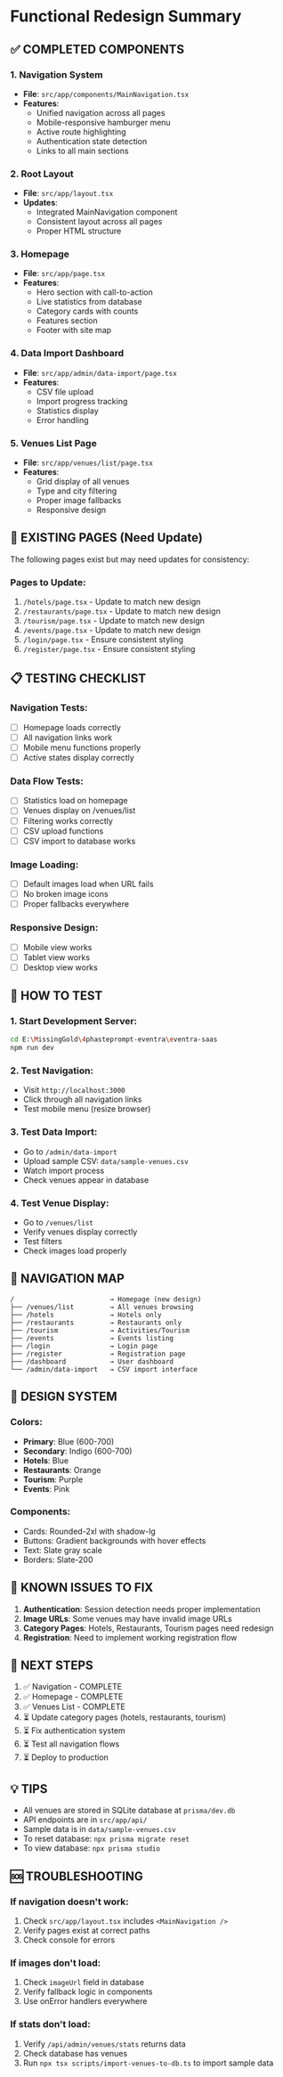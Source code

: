 # Functional Redesign Summary

## ✅ COMPLETED COMPONENTS

### 1. Navigation System
- **File**: `src/app/components/MainNavigation.tsx`
- **Features**:
  - Unified navigation across all pages
  - Mobile-responsive hamburger menu
  - Active route highlighting
  - Authentication state detection
  - Links to all main sections

### 2. Root Layout
- **File**: `src/app/layout.tsx`
- **Updates**:
  - Integrated MainNavigation component
  - Consistent layout across all pages
  - Proper HTML structure

### 3. Homepage
- **File**: `src/app/page.tsx`
- **Features**:
  - Hero section with call-to-action
  - Live statistics from database
  - Category cards with counts
  - Features section
  - Footer with site map

### 4. Data Import Dashboard
- **File**: `src/app/admin/data-import/page.tsx`
- **Features**:
  - CSV file upload
  - Import progress tracking
  - Statistics display
  - Error handling

### 5. Venues List Page
- **File**: `src/app/venues/list/page.tsx`
- **Features**:
  - Grid display of all venues
  - Type and city filtering
  - Proper image fallbacks
  - Responsive design

## 🔧 EXISTING PAGES (Need Update)

The following pages exist but may need updates for consistency:

### Pages to Update:
1. `/hotels/page.tsx` - Update to match new design
2. `/restaurants/page.tsx` - Update to match new design  
3. `/tourism/page.tsx` - Update to match new design
4. `/events/page.tsx` - Update to match new design
5. `/login/page.tsx` - Ensure consistent styling
6. `/register/page.tsx` - Ensure consistent styling

## 📋 TESTING CHECKLIST

### Navigation Tests:
- [ ] Homepage loads correctly
- [ ] All navigation links work
- [ ] Mobile menu functions properly
- [ ] Active states display correctly

### Data Flow Tests:
- [ ] Statistics load on homepage
- [ ] Venues display on /venues/list
- [ ] Filtering works correctly
- [ ] CSV upload functions
- [ ] CSV import to database works

### Image Loading:
- [ ] Default images load when URL fails
- [ ] No broken image icons
- [ ] Proper fallbacks everywhere

### Responsive Design:
- [ ] Mobile view works
- [ ] Tablet view works
- [ ] Desktop view works

## 🚀 HOW TO TEST

### 1. Start Development Server:
```bash
cd E:\MissingGold\4phasteprompt-eventra\eventra-saas
npm run dev
```

### 2. Test Navigation:
- Visit `http://localhost:3000`
- Click through all navigation links
- Test mobile menu (resize browser)

### 3. Test Data Import:
- Go to `/admin/data-import`
- Upload sample CSV: `data/sample-venues.csv`
- Watch import process
- Check venues appear in database

### 4. Test Venue Display:
- Go to `/venues/list`
- Verify venues display correctly
- Test filters
- Check images load properly

## 🔗 NAVIGATION MAP

```
/                        → Homepage (new design)
├── /venues/list         → All venues browsing
├── /hotels              → Hotels only
├── /restaurants         → Restaurants only
├── /tourism             → Activities/Tourism
├── /events              → Events listing
├── /login               → Login page
├── /register            → Registration page
├── /dashboard           → User dashboard
└── /admin/data-import   → CSV import interface
```

## 🎨 DESIGN SYSTEM

### Colors:
- **Primary**: Blue (600-700)
- **Secondary**: Indigo (600-700)
- **Hotels**: Blue
- **Restaurants**: Orange
- **Tourism**: Purple
- **Events**: Pink

### Components:
- Cards: Rounded-2xl with shadow-lg
- Buttons: Gradient backgrounds with hover effects
- Text: Slate gray scale
- Borders: Slate-200

## 🔧 KNOWN ISSUES TO FIX

1. **Authentication**: Session detection needs proper implementation
2. **Image URLs**: Some venues may have invalid image URLs
3. **Category Pages**: Hotels, Restaurants, Tourism pages need redesign
4. **Registration**: Need to implement working registration flow

## 📝 NEXT STEPS

1. ✅ Navigation - COMPLETE
2. ✅ Homepage - COMPLETE
3. ✅ Venues List - COMPLETE
4. ⏳ Update category pages (hotels, restaurants, tourism)
5. ⏳ Fix authentication system
6. ⏳ Test all navigation flows
7. ⏳ Deploy to production

## 💡 TIPS

- All venues are stored in SQLite database at `prisma/dev.db`
- API endpoints are in `src/app/api/`
- Sample data is in `data/sample-venues.csv`
- To reset database: `npx prisma migrate reset`
- To view database: `npx prisma studio`

## 🆘 TROUBLESHOOTING

### If navigation doesn't work:
1. Check `src/app/layout.tsx` includes `<MainNavigation />`
2. Verify pages exist at correct paths
3. Check console for errors

### If images don't load:
1. Check `imageUrl` field in database
2. Verify fallback logic in components
3. Use onError handlers everywhere

### If stats don't load:
1. Verify `/api/admin/venues/stats` returns data
2. Check database has venues
3. Run `npx tsx scripts/import-venues-to-db.ts` to import sample data
